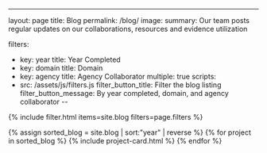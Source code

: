 ---
layout: page
title: Blog
permalink: /blog/
image:
summary: Our team posts regular updates on our collaborations, resources and evidence utilization


filters:
  - key: year
    title: Year Completed
  - key: domain
    title: Domain
  - key: agency
    title: Agency Collaborator
    multiple: true
scripts:
  - src: /assets/js/filters.js
filter_button_title: Filter the blog listing
filter_button_message: By year completed, domain, and agency collaborator
--

{% include filter.html items=site.blog filters=page.filters %}
<div class="margin-top-4">
  <div class="grid-row grid-gap">
    {% assign sorted_blog = site.blog | sort:"year" | reverse %}
    {% for project in sorted_blog %}
      {% include project-card.html %}
    {% endfor %}
  </div>
</div>

